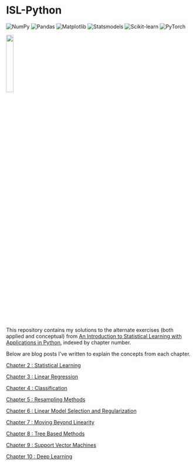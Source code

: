 # ISL-Python
![NumPy](https://img.shields.io/badge/NumPy-013243?style=for-the-badge&logo=numpy&logoColor=white)
![Pandas](https://img.shields.io/badge/Pandas-150458?style=for-the-badge&logo=pandas&logoColor=white)
![Matplotlib](https://img.shields.io/badge/Matplotlib-3776AB?style=for-the-badge&logo=matplotlib&logoColor=white)
![Statsmodels](https://img.shields.io/badge/Statsmodels-3D9970?style=for-the-badge&logo=python&logoColor=white)
![Scikit-learn](https://img.shields.io/badge/Scikit--learn-F7931E?style=for-the-badge&logo=scikit-learn&logoColor=white)
![PyTorch](https://img.shields.io/badge/PyTorch-EE4C2C?style=for-the-badge&logo=PyTorch&logoColor=white)


<p><img src="https://m.media-amazon.com/images/I/61PzzBEMelL._SL1175_.jpg" height=20% width=20%></p>

This repository contains my solutions to the alternate exercises (both applied and conceptual) from [An Introduction to Statistical Learning with Applications in Python](https://www.statlearning.com/), indexed by chapter number. 

Below are blog posts I've written to explain the concepts from each chapter.  

[Chapter 2 : Statistical Learning](https://medium.com/@sriramthinksaboutthings/chapter-2-statistical-learning-the-program-of-machine-learning-159ef954bd37)

[Chapter 3 : Linear Regression](https://medium.com/@sriramthinksaboutthings/chapter-3-linear-regression-124a478907ac)

[Chapter 4 : Classification](https://medium.com/@sriramthinksaboutthings/chapter-4-classification-20d900543a04)

[Chapter 5 : Resampling Methods](https://medium.com/@sriramthinksaboutthings/chapter-5-resampling-methods-d7d5fdb8274d)

[Chapter 6 : Linear Model Selection and Regularization](https://medium.com/@sriramthinksaboutthings/chapter-6-linear-model-selection-and-regularization-b4266175ce24)

[Chapter 7 : Moving Beyond Linearity](https://medium.com/@sriramthinksaboutthings/chapter-7-moving-beyond-linearity-07c6cba43b9f)

[Chapter 8 : Tree Based Methods](https://medium.com/@sriramthinksaboutthings/chapter-8-tree-based-methods-fb6d4535ef91)

[Chapter 9 : Support Vector Machines](https://medium.com/@sriramthinksaboutthings/chapter-9-support-vector-machines-b24dd5459dcf)

[Chapter 10 : Deep Learning](https://medium.com/@sriramthinksaboutthings/chapter-10-deep-learning-24f59dab32a8)
